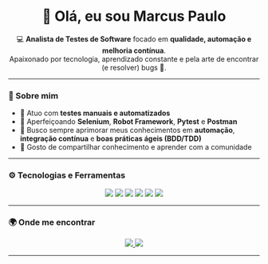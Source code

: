 <h1 align="center">👋 Olá, eu sou Marcus Paulo</h1>

<p align="center">
  💻 <strong>Analista de Testes de Software</strong> focado em <strong>qualidade, automação e melhoria contínua</strong>.<br>
  Apaixonado por tecnologia, aprendizado constante e pela arte de encontrar (e resolver) bugs 🐞.
</p>

---

### 🧠 Sobre mim

- 🎯 Atuo com **testes manuais e automatizados**  
- 🧩 Aperfeiçoando **Selenium**, **Robot Framework**, **Pytest** e **Postman**  
- 🔄 Busco sempre aprimorar meus conhecimentos em **automação**, **integração contínua** e **boas práticas ágeis (BDD/TDD)**  
- 💬 Gosto de compartilhar conhecimento e aprender com a comunidade  

---

### ⚙️ Tecnologias e Ferramentas

<p align="center">
  <img src="https://img.shields.io/badge/Selenium-43B02A?style=for-the-badge&logo=selenium&logoColor=white"/>
  <img src="https://img.shields.io/badge/Robot_Framework-000000?style=for-the-badge&logo=robot-framework&logoColor=white"/>
  <img src="https://img.shields.io/badge/Postman-FF6C37?style=for-the-badge&logo=postman&logoColor=white"/>
  <img src="https://img.shields.io/badge/Pytest-0A9EDC?style=for-the-badge&logo=pytest&logoColor=white"/>
  <img src="https://img.shields.io/badge/GitHub-181717?style=for-the-badge&logo=github&logoColor=white"/>
  <img src="https://img.shields.io/badge/VS_Code-0078D7?style=for-the-badge&logo=visual-studio-code&logoColor=white"/>
</p>

---

### 🌍 Onde me encontrar

<p align="center">
  <a href="https://www.linkedin.com/in/marcus-costa1/">
    <img src="https://img.shields.io/badge/LinkedIn-Marcus%20Costa-blue?style=for-the-badge&logo=linkedin" />
  </a>
  <a href="mailto:mp-oliver.com">
    <img src="https://img.shields.io/badge/Email-Contact%20me-red?style=for-the-badge&logo=gmail&logoColor=white" />
  </a>
</p>

---



 
